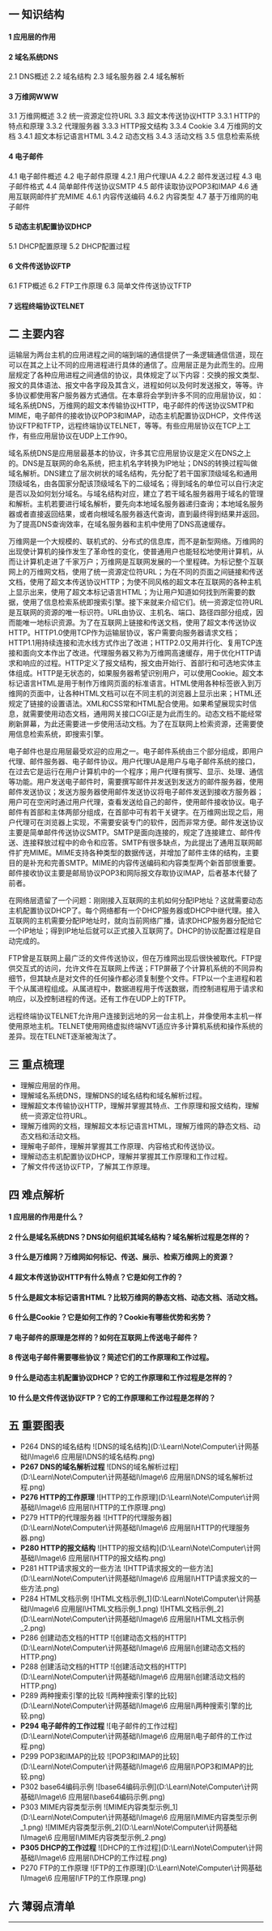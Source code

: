 ## 一  知识结构

#### 1  应用层的作用

#### 2  域名系统DNS

2.1  DNS概述
2.2  域名结构
2.3  域名服务器
2.4  域名解析

#### 3  万维网WWW

3.1  万维网概述
3.2  统一资源定位符URL
3.3  超文本传送协议HTTP
	3.3.1  HTTP的特点和原理
	3.3.2  代理服务器
	3.3.3  HTTP报文结构
	3.3.4  Cookie
3.4  万维网的文档
	3.4.1  超文本标记语言HTML
	3.4.2  动态文档
	3.4.3  活动文档
3.5  信息检索系统

#### 4  电子邮件

4.1  电子邮件概述
4.2  电子邮件原理
	4.2.1  用户代理UA
	4.2.2  邮件发送过程
4.3  电子邮件格式
4.4  简单邮件传送协议SMTP
4.5  邮件读取协议POP3和IMAP
4.6  通用互联网邮件扩充MIME
	4.6.1  内容传送编码
	4.6.2  内容类型
4.7  基于万维网的电子邮件

#### 5  动态主机配置协议DHCP

5.1  DHCP配置原理
5.2  DHCP配置过程

#### 6  文件传送协议FTP

6.1  FTP概述
6.2  FTP工作原理
6.3  简单文件传送协议TFTP

#### 7  远程终端协议TELNET

## 二  主要内容

​	运输层为两台主机的应用进程之间的端到端的通信提供了一条逻辑通信信道，现在可以在其之上让不同的应用进程进行具体的通信了。应用层正是为此而生的。应用层规定了各种应用进程之间通信的协议，具体规定了以下内容：交换的报文类型、报文的具体语法、报文中各字段及其含义，进程如何以及何时发送报文，等等。许多协议都使用客户服务器方式通信。
​	在本章将会学到许多不同的应用层协议，如：域名系统DNS，万维网的超文本传输协议HTTP，电子邮件的传送协议SMTP和MIME，电子邮件的接收协议POP3和IMAP，动态主机配置协议DHCP，文件传送协议FTP和TFTP，远程终端协议TELNET，等等。有些应用层协议在TCP上工作，有些应用层协议在UDP上工作90。

​	域名系统DNS是应用层最基本的协议，许多其它应用层协议是定义在DNS之上的。DNS是互联网的命名系统，把主机名字转换为IP地址；DNS的转换过程叫做域名解析。DNS建立了层次树状的域名结构，先分配了若干国家顶级域名和通用顶级域名，由各国家分配该顶级域名下的二级域名；得到域名的单位可以自行决定是否以及如何划分域名。与域名结构对应，建立了若干域名服务器用于域名的管理和解析。主机若要进行域名解析，要先向本地域名服务器递归查询；本地域名服务器或者直接返回结果，或者向根域名服务器迭代查询，直到最终得到结果并返回。为了提高DNS查询效率，在域名服务器和主机中使用了DNS高速缓存。

​	万维网是一个大规模的、联机式的、分布式的信息库，而不是新型网络。万维网的出现使计算机的操作发生了革命性的变化，使普通用户也能轻松地使用计算机，从而让计算机走进了千家万户；万维网是互联网发展的一个里程碑。为标记整个互联网上的万维网文档，使用了统一资源定位符URL；为在不同的页面之间链接和传送文档，使用了超文本传送协议HTTP；为使不同风格的超文本在互联网的各种主机上显示出来，使用了超文本标记语言HTML；为让用户知道如何找到所需要的数据，使用了信息检索系统即搜索引擎。接下来就来介绍它们。
​	统一资源定位符URL是互联网的资源的唯一标识符。URL由协议、主机名、端口、路径四部分组成，因而能唯一地标识资源。为了在互联网上链接和传送文档，使用了超文本传送协议HTTP。HTTP1.0使用TCP作为运输层协议，客户需要向服务器请求文档；HTTP1.1用持续连接和流水线方式作出了改进；HTTP2.0又用并行化、复用TCP连接和面向文本作出了改进。代理服务器又称为万维网高速缓存，用于优化HTTP请求和响应的过程。HTTP定义了报文结构，报文由开始行、首部行和可选地实体主体组成。HTTP是无状态的，如果服务器希望识别用户，可以使用Cookie。
​	超文本标记语言HTML是用于制作万维网页面的标准语言。HTML使用各种标签嵌入到万维网的页面中，让各种HTML文档可以在不同主机的浏览器上显示出来；HTML还规定了链接的设置语法。XML和CSS常和HTML配合使用。如果希望展现实时信息，就需要使用动态文档，通用网关接口CGI正是为此而生的。动态文档不能经常刷新屏幕，为此还需要进一步使用活动文档。为了在互联网上检索资源，还需要使用信息检索系统，即搜索引擎。

​	电子邮件也是应用层最受欢迎的应用之一。电子邮件系统由三个部分组成，即用户代理、邮件服务器、电子邮件协议。用户代理UA是用户与电子邮件系统的接口，在过去它是运行在用户计算机中的一个程序；用户代理有撰写、显示、处理、通信等功能。用户发送电子邮件时，需要撰写邮件并发送到发送方的邮件服务器，使用邮件发送协议；发送方服务器使用邮件发送协议将电子邮件发送到接收方服务器；用户可在空闲时通过用户代理，查看发送给自己的邮件，使用邮件接收协议。电子邮件有首部和主体两部分组成，在首部中可有若干关键字。在万维网出现之后，用户代理可在浏览器上实现，不需要安装专门的软件，因而非常方便。
​	邮件发送协议主要是简单邮件传送协议SMTP。SMTP是面向连接的，规定了连接建立、邮件传送、连接释放过程中的命令和应答。SMTP有很多缺点，为此提出了通用互联网邮件扩充MIME。MIME支持各种类型的数据传送，并增加了邮件主体的结构，主要目的是补充和完善SMTP。MIME的内容传送编码和内容类型两个新首部很重要。邮件接收协议主要是邮局协议POP3和网际报文存取协议IMAP，后者基本代替了前者。

​	在网络层遗留了一个问题：刚刚接入互联网的主机如何分配IP地址？这就需要动态主机配置协议DHCP了。每个网络都有一个DHCP服务器或DHCP中继代理。接入互联网的主机需要分配IP地址时，就向当前网络广播，请求DHCP服务器分配给它一个IP地址；得到IP地址后就可以正式接入互联网了。DHCP的协议配置过程是自动完成的。

​	FTP曾是互联网上最广泛的文件传送协议，但在万维网出现后很快被取代。FTP提供交互式的访问，允许文件在互联网上传送；FTP屏蔽了个计算机系统的不同异构细节，但其缺点是对文件的任何操作都必须复制整个文件。FTP以一个主进程和若干个从属进程组成。从属进程中，数据进程用于传送数据，而控制进程用于请求和响应，以及控制进程的传送。还有工作在UDP上的TFTP。

​	远程终端协议TELNET允许用户连接到远地的另一台主机上，并像使用本主机一样使用原地主机。TELNET使用网络虚拟终端NVT适应许多计算机系统和操作系统的差异。现在TELNET逐渐被淘汰了。

## 三  重点梳理

- 理解应用层的作用。
- 理解域名系统DNS，理解DNS的域名结构和域名解析过程。
- 理解超文本传输协议HTTP，理解并掌握其特点、工作原理和报文结构，理解统一资源定位符URL。
- 理解万维网的文档，理解超文本标记语言HTML，理解万维网的静态文档、动态文档和活动文档。
- 理解电子邮件，理解并掌握其工作原理、内容格式和传送协议。
- 理解动态主机配置协议DHCP，理解并掌握其工作原理和工作过程。
- 了解文件传送协议FTP，了解其工作原理。

## 四  难点解析

#### 1  应用层的作用是什么？

#### 2  什么是域名系统DNS？DNS如何组织其域名结构？域名解析过程是怎样的？

#### 3  什么是万维网？万维网如何标记、传送、展示、检索万维网上的资源？

#### 4  超文本传送协议HTTP有什么特点？它是如何工作的？

#### 5  什么是超文本标记语言HTML？比较万维网的静态文档、动态文档、活动文档。

#### 6  什么是Cookie？它是如何工作的？Cookie有哪些优势和劣势？

#### 7  电子邮件的原理是怎样的？如何在互联网上传送电子邮件？

#### 8  传送电子邮件需要哪些协议？简述它们的工作原理和工作过程。

#### 9  什么是动态主机配置协议DHCP？它的工作原理和工作过程是怎样的？

#### 10  什么是文件传送协议FTP？它的工作原理和工作过程是怎样的？

## 五  重要图表

- P264  DNS的域名结构
  ![DNS的域名结构](D:\Learn\Note\Computer\计网基础I\Image\6 应用层I\DNS的域名结构.png)
- **P267  DNS的域名解析过程**
  ![DNS的域名解析过程](D:\Learn\Note\Computer\计网基础I\Image\6 应用层I\DNS的域名解析过程.png)
- **P276  HTTP的工作原理**
  ![HTTP的工作原理](D:\Learn\Note\Computer\计网基础I\Image\6 应用层I\HTTP的工作原理.png)
- P279  HTTP的代理服务器
  ![HTTP的代理服务器](D:\Learn\Note\Computer\计网基础I\Image\6 应用层I\HTTP的代理服务器.png)
- **P280  HTTP的报文结构**
  ![HTTP的报文结构](D:\Learn\Note\Computer\计网基础I\Image\6 应用层I\HTTP的报文结构.png)
- P281  HTTP请求报文的一些方法
  ![HTTP请求报文的一些方法](D:\Learn\Note\Computer\计网基础I\Image\6 应用层I\HTTP请求报文的一些方法.png)
- P284  HTML文档示例
  ![HTML文档示例_1](D:\Learn\Note\Computer\计网基础I\Image\6 应用层I\HTML文档示例_1.png)
  ![HTML文档示例_2](D:\Learn\Note\Computer\计网基础I\Image\6 应用层I\HTML文档示例_2.png)
- P286  创建动态文档的HTTP
  ![创建动态文档的HTTP](D:\Learn\Note\Computer\计网基础I\Image\6 应用层I\创建动态文档的HTTP.png)
- P288  创建活动文档的HTTP
  ![创建活动文档的HTTP](D:\Learn\Note\Computer\计网基础I\Image\6 应用层I\创建活动文档的HTTP.png)
- P289  两种搜索引擎的比较
  ![两种搜索引擎的比较](D:\Learn\Note\Computer\计网基础I\Image\6 应用层I\两种搜索引擎的比较.png)
- **P294  电子邮件的工作过程**
  ![电子邮件的工作过程](D:\Learn\Note\Computer\计网基础I\Image\6 应用层I\电子邮件的工作过程.png)
- P299  POP3和IMAP的比较
  ![POP3和IMAP的比较](D:\Learn\Note\Computer\计网基础I\Image\6 应用层I\POP3和IMAP的比较.png)
- P302  base64编码示例
  ![base64编码示例](D:\Learn\Note\Computer\计网基础I\Image\6 应用层I\base64编码示例.png)
- P303  MIME内容类型示例
  ![MIME内容类型示例_1](D:\Learn\Note\Computer\计网基础I\Image\6 应用层I\MIME内容类型示例_1.png)
  ![MIME内容类型示例_2](D:\Learn\Note\Computer\计网基础I\Image\6 应用层I\MIME内容类型示例_2.png)
- **P305  DHCP的工作过程**
  ![DHCP的工作过程](D:\Learn\Note\Computer\计网基础I\Image\6 应用层I\DHCP的工作过程.png)
- P270  FTP的工作原理
  ![FTP的工作原理](D:\Learn\Note\Computer\计网基础I\Image\6 应用层I\FTP的工作原理.png)

## 六  薄弱点清单



------

